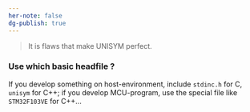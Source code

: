```yaml
---
her-note: false
dg-publish: true
---
```


> It is flaws that make UNISYM perfect.

### Use which basic headfile ?

If you develop something on host-environment, include `stdinc.h` for C, `unisym` for C++;
if you develop MCU-program, use the special file like `STM32F103VE` for C++...

